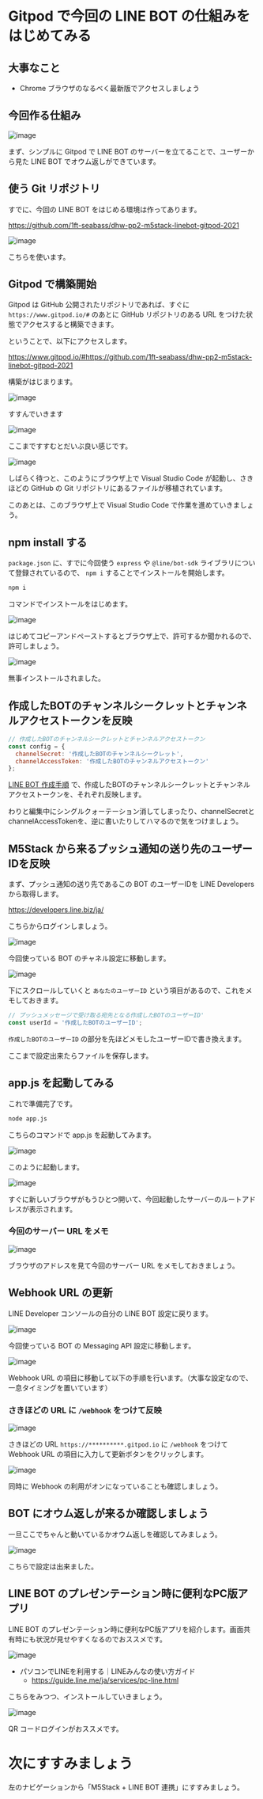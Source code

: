 # Gitpod で今回の LINE BOT の仕組みをはじめてみる

## 大事なこと

- Chrome ブラウザのなるべく最新版でアクセスしましょう

## 今回作る仕組み

![image](https://i.gyazo.com/4bed29421b7aaea13d3caf413b7d95c8.png)

まず、シンプルに Gitpod で LINE BOT のサーバーを立てることで、ユーザーから見た LINE BOT でオウム返しができています。

## 使う Git リポジトリ

すでに、今回の LINE BOT をはじめる環境は作ってあります。

https://github.com/1ft-seabass/dhw-pp2-m5stack-linebot-gitpod-2021 

![image](https://i.gyazo.com/7ae827af1638bebefb1a7d0d7dedce94.png)

こちらを使います。

## Gitpod で構築開始

Gitpod は GitHub 公開されたリポジトリであれば、すぐに `https://www.gitpod.io/#` のあとに GitHub リポジトリのある URL をつけた状態でアクセスすると構築できます。

ということで、以下にアクセスします。

https://www.gitpod.io/#https://github.com/1ft-seabass/dhw-pp2-m5stack-linebot-gitpod-2021

構築がはじまります。

![image](https://i.gyazo.com/668504b5f7cf347e325cd4c51ef7c403.png)

すすんでいきます

![image](https://i.gyazo.com/5acec3af8060d1e00fe3df60209d47da.png)

ここまですすむとだいぶ良い感じです。

![image](https://i.gyazo.com/f074c981bd29de8df0e1b20fb7f6309b.png)

しばらく待つと、このようにブラウザ上で Visual Studio Code が起動し、さきほどの GitHub の Git リポジトリにあるファイルが移植されています。

このあとは、このブラウザ上で Visual Studio Code で作業を進めていきましょう。

## npm install する

`package.json` に、すでに今回使う `express` や `@line/bot-sdk` ライブラリについて登録されているので、 `npm i` することでインストールを開始します。

```bash
npm i
```

コマンドでインストールをはじめます。

![image](https://i.gyazo.com/ae75dab42b90a82312247226cee490d1.png)

はじめてコピーアンドペーストするとブラウザ上で、許可するか聞かれるので、許可しましょう。

![image](https://i.gyazo.com/519376f4d0284d485f5083d0593fc2a7.png)

無事インストールされました。

## 作成したBOTのチャンネルシークレットとチャンネルアクセストークンを反映

```js
// 作成したBOTのチャンネルシークレットとチャンネルアクセストークン
const config = {
  channelSecret: '作成したBOTのチャンネルシークレット',
  channelAccessToken: '作成したBOTのチャンネルアクセストークン'
};
```

[LINE BOT 作成手順](../lecture02/12-line-bot-create.md) で、作成したBOTのチャンネルシークレットとチャンネルアクセストークンを、それぞれ反映します。

わりと編集中にシングルクォーテーション消してしまったり、channelSecretとchannelAccessTokenを、逆に書いたりしてハマるので気をつけましょう。

## M5Stack から来るプッシュ通知の送り先のユーザーIDを反映

まず、プッシュ通知の送り先であるこの BOT のユーザーIDを LINE Developers から取得します。

https://developers.line.biz/ja/

こちらからログインしましょう。

![image](https://i.gyazo.com/b4cff116ffa19c5ed6b6b2c98e15cedb.png)

今回使っている BOT のチャネル設定に移動します。

![image](https://i.gyazo.com/1e959b391cb50becbdff3fd3ca39b3e2.png)

下にスクロールしていくと `あなたのユーザーID` という項目があるので、これをメモしておきます。

```js
// プッシュメッセージで受け取る宛先となる作成したBOTのユーザーID'
const userId = '作成したBOTのユーザーID';
```

`作成したBOTのユーザーID` の部分を先ほどメモしたユーザーIDで書き換えます。

ここまで設定出来たらファイルを保存します。

## app.js を起動してみる

これで準備完了です。

```bash
node app.js
```

こちらのコマンドで app.js を起動してみます。

![image](https://i.gyazo.com/3cd262e2aee82f79b83949de4972a6e8.png)

このように起動します。

![image](https://i.gyazo.com/fb93043a1f85b294ccaa5db911db6165.png)

すぐに新しいブラウザがもうひとつ開いて、今回起動したサーバーのルートアドレスが表示されます。

### 今回のサーバー URL をメモ

![image](https://i.gyazo.com/24e2225aa2e4f7d09b89c6d2ed6ec387.png)

ブラウザのアドレスを見て今回のサーバー URL をメモしておきましょう。

## Webhook URL の更新

LINE Developer コンソールの自分の LINE BOT 設定に戻ります。

![image](https://i.gyazo.com/5d1457a134175c620f142f92177ab373.png)

今回使っている BOT の Messaging API 設定に移動します。

![image](https://i.gyazo.com/c85ed28c0caa79951404327636ef1a44.png)

Webhook URL の項目に移動して以下の手順を行います。（大事な設定なので、一息タイミングを置いています）

### さきほどの URL に `/webhook` をつけて反映

![image](https://i.gyazo.com/3c32b8b9286ac4292628af21c546e08b.png)

さきほどの URL `https://**********.gitpod.io` に `/webhook` をつけて Webhook URL の項目に入力して更新ボタンをクリックします。

![image](https://i.gyazo.com/3c32b8b9286ac4292628af21c546e08b.png)

同時に Webhook の利用がオンになっていることも確認しましょう。

## BOT にオウム返しが来るか確認しましょう

一旦ここでちゃんと動いているかオウム返しを確認してみましょう。

![image](https://i.gyazo.com/3bf69c731aca0696a7f70f2dfdd9a670.png)

こちらで設定は出来ました。

## LINE BOT のプレゼンテーション時に便利なPC版アプリ

LINE BOT のプレゼンテーション時に便利なPC版アプリを紹介します。画面共有時にも状況が見せやすくなるのでおススメです。

![image](https://i.gyazo.com/895157df89c2ef3c8127e202c065eb76.png)

- パソコンでLINEを利用する｜LINEみんなの使い方ガイド
  - https://guide.line.me/ja/services/pc-line.html

こちらをみつつ、インストールしていきましょう。

![image](https://i.gyazo.com/a9812231b44c092ae5c3b7a072207e7a.png)

QR コードログインがおススメです。

# 次にすすみましょう

左のナビゲーションから「M5Stack + LINE BOT 連携」にすすみましょう。